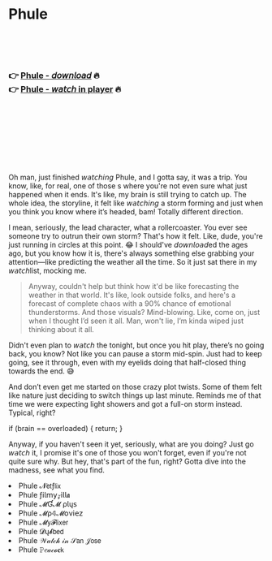 <h1>Phule</h1>

<br><br><br>

<h3>👉 <a href="https://Kens-chincvertegutt1984.github.io/tmpmnknstg/">Phule - 𝘥𝘰𝘸𝘯𝘭𝘰𝘢𝘥</a> 🔥<br>
👉 <a href="https://Kens-chincvertegutt1984.github.io/tmpmnknstg/">Phule - 𝘸𝘢𝘵𝘤𝘩 in player</a> 🔥
</h3>



<br><br><br><br><br><br><br>


Oh man, just finished 𝘸𝘢𝘵𝘤𝘩𝘪𝘯𝘨 Phule, and I gotta say, it was a trip. You know, like, for real, one of those  s where you're not even sure what just happened when it ends. It's like, my brain is still trying to catch up. The whole idea, the storyline, it felt like 𝘸𝘢𝘵𝘤𝘩𝘪𝘯𝘨 a storm forming and just when you think you know where it’s headed, bam! Totally different direction.

I mean, seriously, the lead character, what a rollercoaster. You ever see someone try to outrun their own storm? That's how it felt. Like, dude, you're just running in circles at this point. 😂 I should've 𝘥𝘰𝘸𝘯𝘭𝘰𝘢𝘥ed the   ages ago, but you know how it is, there's always something else grabbing your attention—like predicting the weather all the time. So it just sat there in my 𝘸𝘢𝘵𝘤𝘩list, mocking me.

> Anyway, couldn't help but think how it'd be like forecasting the weather in that world. It's like, look outside folks, and here's a forecast of complete chaos with a 90% chance of emotional thunderstorms. And those visuals? Mind-blowing. Like, come on, just when I thought I’d seen it all. Man, won't lie, I’m kinda wiped just thinking about it all.

Didn't even plan to 𝘸𝘢𝘵𝘤𝘩 the   tonight, but once you hit play, there’s no going back, you know? Not like you can pause a storm mid-spin. Just had to keep going, see it through, even with my eyelids doing that half-closed thing towards the end. 😅

And don’t even get me started on those crazy plot twists. Some of them felt like nature just deciding to switch things up last minute. Reminds me of that time we were expecting light showers and got a full-on storm instead. Typical, right?

if (brain == overloaded) { return; }

Anyway, if you haven't seen it yet, seriously, what are you doing? Just go 𝘸𝘢𝘵𝘤𝘩 it, I promise it's one of those you won't forget, even if you're not quite sure why. But hey, that's part of the fun, right? Gotta dive into the madness, see what you find.

<li>Phule 𝓝𝖾𝗍ƒ𝗅𝗂𝗑</li>
<li>Phule ƒ𝗂𝗅𝗆𝗒𝓏𝗂𝗅𝗅𝖆</li>
<li>Phule 𝓜Ɠ𝓜 ρ𝗅ų𝗌</li>
<li>Phule 𝓜ρ𝟜𝓜𝗈ν𝗂𝖾𝗓</li>
<li>Phule 𝓜𝗒𝓕𝗅𝗂𝗑𝖾𝗋</li>
<li>Phule 𝓓ų𝓫𝖻𝖾𝖽</li>
<li>Phule 𝒲𝒶𝓉𝒸𝒽 𝒾𝓃 𝒮𝖺𝗇 𝒥𝗈𝗌𝖾</li>
<li>Phule 𝙿𝑒𝒶𝒸𝓸𝐜𝗄</li>
